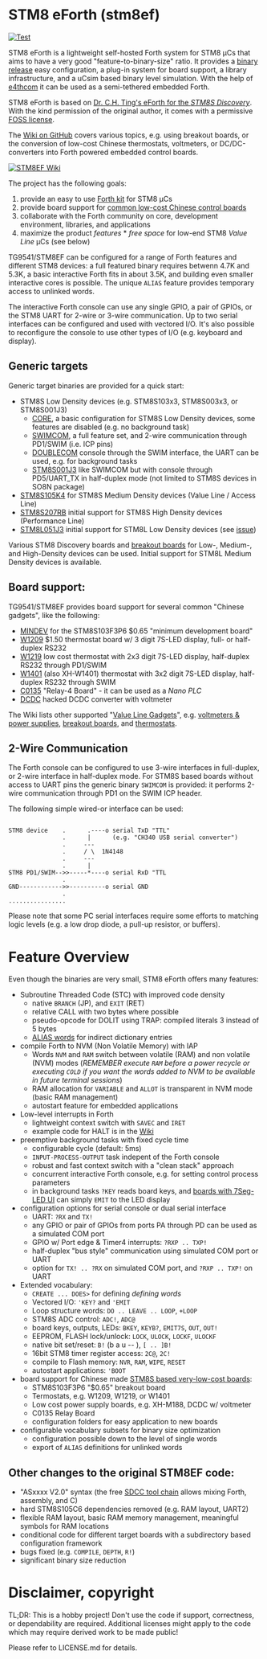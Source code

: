 # STM8 eForth (stm8ef)

[![Test](https://travis-ci.org/TG9541/stm8ef.svg)](https://travis-ci.org/TG9541/stm8ef)

STM8 eForth is a lightweight self-hosted Forth system for STM8 µCs that aims to have a very good "feature-to-binary-size" ratio. It provides a [binary release](https://github.com/TG9541/stm8ef/releases) easy configuration, a plug-in system for board support, a library infrastructure, and a uCsim based binary level simulation. With the help of [e4thcom](https://wiki.forth-ev.de/doku.php/en:projects:e4thcom) it can be used as a semi-tethered embedded Forth.

STM8 eForth is based on [Dr. C.H. Ting's eForth for the *STM8S Discovery*](http://www.forth.org/svfig/kk/07-2010.html). With the kind permission of the original author, it comes with a permissive [FOSS license](https://github.com/TG9541/stm8ef/blob/master/LICENSE.md).

The [Wiki on GitHub](https://github.com/TG9541/stm8ef/wiki) covers various topics, e.g. using breakout boards, or the conversion of low-cost Chinese thermostats, voltmeters, or DC/DC-converters into Forth powered embedded control boards.

[![STM8EF Wiki](https://user-images.githubusercontent.com/5466977/28994765-3267d78c-79d6-11e7-927f-91751cd402db.jpg)](https://github.com/TG9541/stm8ef/wiki)

The project has the following goals:

1. provide an easy to use [Forth kit](https://github.com/TG9541/stm8ef/wiki/STM8-eForth-Programming) for STM8 µCs
2. provide board support for [common low-cost Chinese control boards][WG1]
3. collaborate with the Forth community on core, development environment, libraries, and applications
4. maximize the product *features* * *free space* for low-end STM8 *Value Line* µCs (see below)

TG9541/STM8EF can be configured for a range of Forth features and different STM8 devices: a full featured binary requires betwenn 4.7K and 5.3K, a basic interactive Forth fits in about 3.5K, and building even smaller interactive cores is possible. The unique `ALIAS` feature provides temporary access to unlinked words.

The interactive Forth console can use any single GPIO, a pair of GPIOs, or the STM8 UART for 2-wire or 3-wire communication. Up to two serial interfaces can be configured and used with vectored I/O. It's also possible to reconfigure the console to use other types of I/O (e.g. keyboard and display).

## Generic targets

Generic target binaries are provided for a quick start:

* STM8S Low Density devices (e.g. STM8S103x3, STM8S003x3, or STM8S001J3)
  *  [CORE](https://github.com/TG9541/stm8ef/tree/master/CORE), a basic configuration for STM8S Low Density devices, some features are disabled (e.g. no background task)
  * [SWIMCOM](https://github.com/TG9541/stm8ef/tree/master/SWIMCOM), a full feature set, and 2-wire communication through PD1/SWIM (i.e. ICP pins) 
  * [DOUBLECOM](https://github.com/TG9541/stm8ef/tree/master/DOUBLECOM) console through the SWIM interface, the UART can be used, e.g. for background tasks
  * [STM8S001J3](https://github.com/TG9541/stm8ef/tree/master/STM8S001J3) like SWIMCOM but with console through PD5/UART_TX in half-duplex mode (not limited to STM8S devices in SO8N package)
* [STM8S105K4](https://github.com/TG9541/stm8ef/tree/master/STM8S105K4) for STM8S Medium Density devices (Value Line / Access Line)
* [STM8S207RB](https://github.com/TG9541/stm8ef/tree/master/STM8S207RB) initial support for STM8S High Density devices (Performance Line)
* [STM8L051J3](https://github.com/TG9541/stm8ef/tree/master/STM8L051J3) initial support for STM8L Low Density devices (see [issue](https://github.com/TG9541/stm8ef/issues/137#issuecomment-354542670))

Various STM8 Discovery boards and [breakout boards](https://github.com/TG9541/stm8ef/wiki/Breakout-Boards) for Low-, Medium-, and High-Density devices can be used. Initial support for STM8L Medium Density devices is available.

## Board support:

TG9541/STM8EF provides board support for several common "Chinese gadgets", like the following:

* [MINDEV](https://github.com/TG9541/stm8ef/wiki/Breakout-Boards) for the STM8S103F3P6 $0.65 "minimum development board"
* [W1209](https://github.com/TG9541/stm8ef/wiki/Board-W1209) $1.50 thermostat board w/ 3 digit 7S-LED display, full- or half-duplex RS232
* [W1219](https://github.com/TG9541/stm8ef/wiki/Board-W1219) low cost thermostat with 2x3 digit 7S-LED display, half-duplex RS232 through PD1/SWIM
* [W1401](https://github.com/TG9541/stm8ef/wiki/Board-W1401) (also XH-W1401) thermostat with 3x2 digit 7S-LED display, half-duplex RS232 through SWIM
* [C0135](https://github.com/TG9541/stm8ef/wiki/Board-C0135) "Relay-4 Board" - it can be used as a *Nano PLC*
* [DCDC](https://github.com/TG9541/stm8ef/wiki/Board-CN2596) hacked DCDC converter with voltmeter

The Wiki lists other supported "[Value Line Gadgets][WG1]", e.g. [voltmeters & power supplies](https://github.com/TG9541/stm8ef/wiki/STM8S-Value-Line-Gadgets#voltmeters-and-power-supplies), [breakout boards](https://github.com/TG9541/stm8ef/wiki/Breakout-Boards), and [thermostats](https://github.com/TG9541/stm8ef/wiki/STM8S-Value-Line-Gadgets#thermostats).

## 2-Wire Communication

The Forth console can be configured to use 3-wire interfaces in full-duplex, or 2-wire interface in half-duplex mode. For STM8S based boards without access to UART pins the generic binary `SWIMCOM` is provided: it performs 2-wire communication through PD1 on the SWIM ICP header.

The following simple wired-or interface can be used:

```

STM8 device    .      .----o serial TxD "TTL"
               .      |      (e.g. "CH340 USB serial converter")
               .     ---
               .     / \  1N4148
               .     ---
               .      |
STM8 PD1/SWIM-->>-----*----o serial RxD "TTL
               .
GND------------>>----------o serial GND
               .
................
```
Please note that some PC serial interfaces require some efforts to matching logic levels (e.g. a low drop diode, a pull-up resistor, or buffers).

# Feature Overview

Even though the binaries are very small, STM8 eForth offers many features:

* Subroutine Threaded Code (STC) with improved code density
  * native `BRANCH` (JP), and `EXIT` (RET)
  * relative CALL with two bytes where possible
  * pseudo-opcode for DOLIT using TRAP: compiled literals 3 instead of 5 bytes
  * [ALIAS words](https://github.com/TG9541/stm8ef/wiki/STM8-eForth-Alias-Words) for indirect dictionary entries
* compile Forth to NVM (Non Volatile Memory) with IAP
  * Words `NVM` and `RAM` switch between volatile (RAM) and non volatile (NVM) modes (*REMEMBER execute `RAM` before a power recycle or executing `COLD` if you want the words added to NVM to be available in future terminal sessions*)
  * RAM allocation for `VARIABLE` and `ALLOT` is transparent in NVM mode (basic RAM management)
  * autostart feature for embedded applications
* Low-level interrupts in Forth
  * lightweight context switch with `SAVEC` and `IRET`
  * example code for HALT is in the [Wiki](https://github.com/TG9541/stm8ef/wiki/STM8-eForth-Interrupts)
* preemptive background tasks with fixed cycle time
  * configurable cycle (default: 5ms)
  * `INPUT-PROCESS-OUTPUT` task indepent of the Forth console
  * robust and fast context switch with a "clean stack" approach
  * concurrent interactive Forth console, e.g. for setting control process parameters
  * in background tasks `?KEY` reads board keys, and [boards with 7Seg-LED UI](https://github.com/TG9541/stm8ef/wiki/eForth-Background-Task) can simply `EMIT` to the LED display
* configuration options for serial console or dual serial interface
  * UART: `?RX` and `TX!`
  * any GPIO or pair of GPIOs from ports PA through PD can be used as a simulated COM port
  * GPIO w/ Port edge & Timer4 interrupts: `?RXP .. TXP!`
  * half-duplex "bus style" communication using simulated COM port or UART
  * option for `TX! .. ?RX` on simulated COM port, and `?RXP .. TXP!` on UART 
* Extended vocabulary:
  * `CREATE ... DOES>` for defining *defining words*
  * Vectored I/O: `'KEY?` and `'EMIT`
  * Loop structure words: `DO .. LEAVE .. LOOP`, `+LOOP`
  * STM8S ADC control: `ADC!`, `ADC@`
  * board keys, outputs, LEDs: `BKEY`, `KEYB?`, `EMIT7S`, `OUT`, `OUT!`
  * EEPROM, FLASH lock/unlock: `LOCK`, `ULOCK`, `LOCKF`, `ULOCKF`
  * native bit set/reset: `B!` (b a u -- ), `[ .. ]B!`
  * 16bit STM8 timer register access: `2C@`, `2C!`
  * compile to Flash memory: `NVR`, `RAM`, `WIPE`, `RESET`
  * autostart applications: `'BOOT`
* board support for Chinese made [STM8S based very-low-cost boards][WG1]:
  * STM8S103F3P6 "$0.65" breakout board
  * Termostats, e.g. W1209, W1219, or W1401
  * Low cost power supply boards, e.g. XH-M188, DCDC w/ voltmeter
  * C0135 Relay Board
  * configuration folders for easy application to new boards
* configurable vocabulary subsets for binary size optimization
  * configuration possible down to the level of single words
  * export of `ALIAS` definitions for unlinked words

## Other changes to the original STM8EF code:

* "ASxxxx V2.0" syntax (the free [SDCC tool chain](http://sdcc.sourceforge.net/) allows mixing Forth, assembly, and C)
* hard STM8S105C6 dependencies removed (e.g. RAM layout, UART2)
* flexible RAM layout, basic RAM memory management, meaningful symbols for RAM locations
* conditional code for different target boards with a subdirectory based configuration framework
* bugs fixed (e.g. `COMPILE`, `DEPTH`, `R!`)
* significant binary size reduction

# Disclaimer, copyright

TL;DR: This is a hobby project! Don't use the code if support, correctness, or dependability are required. Additional licenses might apply to the code which may require derived work to be made public!

Please refer to LICENSE.md for details.

[WG1]: https://github.com/TG9541/stm8ef/wiki/STM8S-Value-Line-Gadgets
